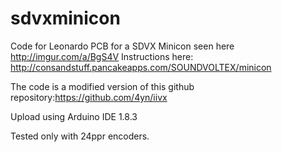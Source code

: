 # sdvxminicon
Code for Leonardo PCB for a SDVX Minicon seen here http://imgur.com/a/BgS4V
Instructions here: http://consandstuff.pancakeapps.com/SOUNDVOLTEX/minicon

The code is a modified version of this github repository:https://github.com/4yn/iivx

Upload using Arduino IDE 1.8.3

Tested only with 24ppr encoders.


